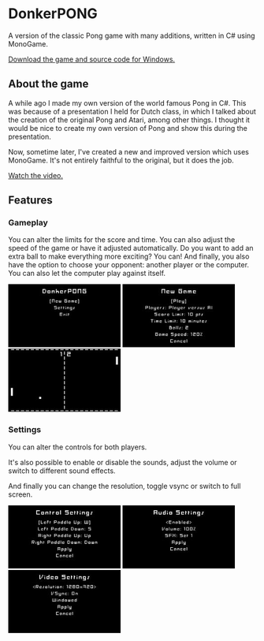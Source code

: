 # DonkerPONG
A version of the classic Pong game with many additions, written in C# using MonoGame.

[Download the game and source code for Windows.][download_link]

## About the game
A while ago I made my own version of the world famous Pong in C#. This was because of a presentation I held for Dutch class, in which I talked about the creation of the original Pong and Atari, among other things. I thought it would be nice to create my own version of Pong and show this during the presentation.

Now, sometime later, I've created a new and improved version which uses MonoGame. It's not entirely faithful to the original, but it does the job.

[Watch the video.][video_link]

## Features

### Gameplay
You can alter the limits for the score and time. You can also adjust the speed of the game or have it adjusted automatically. Do you want to add an extra ball to make everything more exciting? You can! And finally, you also have the option to choose your opponent: another player or the computer. You can also let the computer play against itself.

[![Main menu][main_menu_thumb]][main_menu]
[![Start new game][new_game_thumb]][new_game]
[![Gameplay][gameplay_thumb]][gameplay]

### Settings
You can alter the controls for both players.

It's also possible to enable or disable the sounds, adjust the volume or switch to different sound effects.

And finally you can change the resolution, toggle vsync or switch to full screen.

[![Settings - controls][settings_controls_thumb]][settings_controls]
[![Settings - audio][settings_audio_thumb]][settings_audio]
[![Settings - video][settings_video_thumb]][settings_video]



[main_menu_thumb]: /Images/main_menu_thumb.jpg
[main_menu]: /Images/main_menu.gif
[new_game_thumb]: /Images/new_game_thumb.jpg
[new_game]: /Images/new_game.gif
[gameplay_thumb]: /Images/gameplay_thumb.jpg
[gameplay]: /Images/gameplay.gif
[settings_controls_thumb]: /Images/settings_controls_thumb.jpg
[settings_controls]: /Images/settings_controls.gif
[settings_audio_thumb]: /Images/settings_audio_thumb.jpg
[settings_audio]: /Images/settings_audio.gif
[settings_video_thumb]: /Images/settings_video_thumb.jpg
[settings_video]: /Images/settings_video.gif
[download_link]: https://github.com/DonkerNET/pong/releases
[video_link]: https://www.youtube.com/watch?v=EEWVfyDw3c8